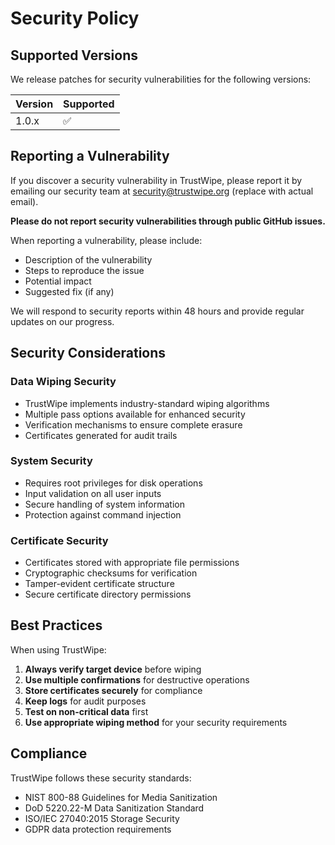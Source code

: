 # Security Policy

## Supported Versions

We release patches for security vulnerabilities for the following versions:

| Version | Supported          |
| ------- | ------------------ |
| 1.0.x   | :white_check_mark: |

## Reporting a Vulnerability

If you discover a security vulnerability in TrustWipe, please report it by emailing our security team at security@trustwipe.org (replace with actual email).

**Please do not report security vulnerabilities through public GitHub issues.**

When reporting a vulnerability, please include:

- Description of the vulnerability
- Steps to reproduce the issue
- Potential impact
- Suggested fix (if any)

We will respond to security reports within 48 hours and provide regular updates on our progress.

## Security Considerations

### Data Wiping Security

- TrustWipe implements industry-standard wiping algorithms
- Multiple pass options available for enhanced security
- Verification mechanisms to ensure complete erasure
- Certificates generated for audit trails

### System Security

- Requires root privileges for disk operations
- Input validation on all user inputs
- Secure handling of system information
- Protection against command injection

### Certificate Security

- Certificates stored with appropriate file permissions
- Cryptographic checksums for verification
- Tamper-evident certificate structure
- Secure certificate directory permissions

## Best Practices

When using TrustWipe:

1. **Always verify target device** before wiping
2. **Use multiple confirmations** for destructive operations
3. **Store certificates securely** for compliance
4. **Keep logs** for audit purposes
5. **Test on non-critical data** first
6. **Use appropriate wiping method** for your security requirements

## Compliance

TrustWipe follows these security standards:

- NIST 800-88 Guidelines for Media Sanitization
- DoD 5220.22-M Data Sanitization Standard
- ISO/IEC 27040:2015 Storage Security
- GDPR data protection requirements
